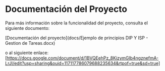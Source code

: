 # Documentación del Proyecto

Para más información sobre la funcionalidad del proyecto, consulta el siguiente documento:

[Documentación del proyecto](docs/Ejemplo de principios DIP Y ISP - Gestion de Tareas.docx)

o al siguiente enlace:
[https://docs.google.com/document/d/1BVQEehPz_8KizymGIb4ngznefmA-LrJI/edit?usp=sharing&ouid=117117786079688235634&rtpof=true&sd=true]

